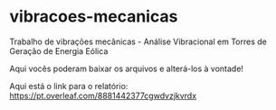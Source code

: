 # vibracoes-mecanicas
Trabalho de vibrações mecânicas - Análise Vibracional em Torres de Geração de Energia Eólica

Aqui vocês poderam baixar os arquivos e alterá-los à vontade!

Aqui está o link para o relatório: https://pt.overleaf.com/8881442377cgwdvzjkvrdx
